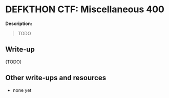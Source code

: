 # DEFKTHON CTF: Miscellaneous 400

**Description:**

> TODO

## Write-up

(TODO)

## Other write-ups and resources

* none yet
